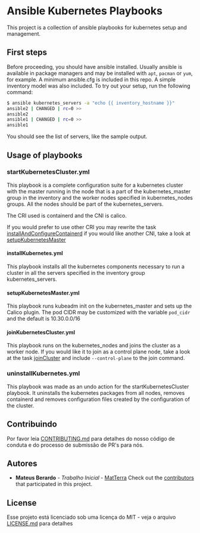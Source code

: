 # Ansible Kubernetes Playbooks

This project is a collection of ansible playbooks for kubernetes setup and management.

## First steps

Before proceeding, you should have ansible installed. Usually ansible is available in 
package managers and may be installed with `apt`, `pacman` or `yum`, for example. 
A minimum ansible.cfg is included in this repo. A simple inventory model was also 
included. To try out your setup, run the following command:

```bash
$ ansible kubernetes_servers -a "echo {{ inventory_hostname }}"
ansible2 | CHANGED | rc=0 >>
ansible2
ansible1 | CHANGED | rc=0 >>
ansible1

```

You should see the list of servers, like the sample output.

## Usage of playbooks

### startKubernetesCluster.yml

This playbook is a complete configuration suite for a kubernetes cluster with the master 
running in the node that is a part of the kubernetes_master group in the inventory and the 
worker nodes specified in kubernetes_nodes groups. All the nodes should be part of the 
kubernetes_servers.

The CRI used is containerd and the CNI is calico. 

If you would prefer to use other CRI you may rewrite the task [installAndConfigureContainerd](playbooks/tasks/installAndConfigureContainerd.yml) if you would like another CNI, take a look at [setupKubernetesMaster](playbooks/setupKubernetesMaster.yml)

#### installKubernetes.yml

This playbook installs all the kubernetes components necessary to run a cluster in all the
servers specified in the inventory group kubernetes_servers.

#### setupKubernetesMaster.yml

This playbook runs kubeadm init on the kubernetes_master and sets up the Calico plugin. The pod CIDR 
may be customized with the variable `pod_cidr` and the default is 10.30.0.0/16


#### joinKubernetesCluster.yml

This playbook runs on the kubernetes_nodes and joins the cluster as a worker node. If you would like it
to join as a control plane node, take a look at the task [joinCluster](playbooks/tasks/joinCluster.yml)
and include `--control-plane` to the join command.

### uninstallKubernetes.yml

This playbook was made as an undo action for the startKubernetesCluster playbook. It uninstalls the 
kubernetes packages from all nodes, removes containerd and removes configuration files created by the
configuration of the cluster.



## Contribuindo

Por favor leia [CONTRIBUTING.md](https://gist.github.com/PurpleBooth/b24679402957c63ec426) para detalhes do nosso código de conduta e do processo de submissão de PR's para nós.

## Autores

* **Mateus Berardo** - *Trabalho Inicial* - [MatTerra](https://github.com/MatTerra)
Check out the [contributors](contributors) that participated in this project.

## License

Esse projeto está licenciado sob uma licença do MIT - veja o arquivo [LICENSE.md](LICENSE.md) para detalhes


